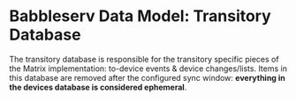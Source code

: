 # Babbleserv Data Model: Transitory Database

The transitory database is responsible for the transitory specific pieces of the Matrix implementation: to-device events & device changes/lists. Items in this database are removed after the configured sync window: **everything in the devices database is considered ephemeral**.

